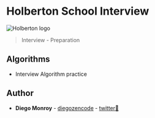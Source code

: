 # Holberton School Interview
![Holberton logo](https://www.holbertonschool.com/holberton-logo.png)
> Interview - Preparation

## Algorithms
* Interview Algorithm practice
## Author
* **Diego Monroy** - [diegozencode](https://github.com/diegozencode) - [twitter:speech_balloon:](https://twitter.com/diegozencode)
